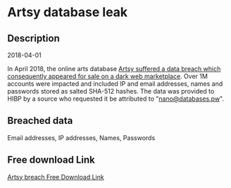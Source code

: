 # Artsy database leak

## Description

2018-04-01

In April 2018, the online arts database <a href="https://www.theregister.co.uk/2019/02/11/620_million_hacked_accounts_dark_web/" target="_blank" rel="noopener">Artsy suffered a data breach which consequently appeared for sale on a dark web marketplace</a>. Over 1M accounts were impacted and included IP and email addresses, names and passwords stored as salted SHA-512 hashes. The data was provided to HIBP by a source who requested it be attributed to &quot;nano@databases.pw&quot;.

## Breached data

Email addresses, IP addresses, Names, Passwords

## Free download Link

[Artsy breach Free Download Link](https://link-to.net/1229997/472.2836390763029/dynamic/?r=aHR0cHM6Ly93d3cubWVkaWFmaXJlLmNvbS92aWV3L2toVHl0WlhGMEhCbGRoeC9hcnRzeS5uZXQvZmlsZQ==)